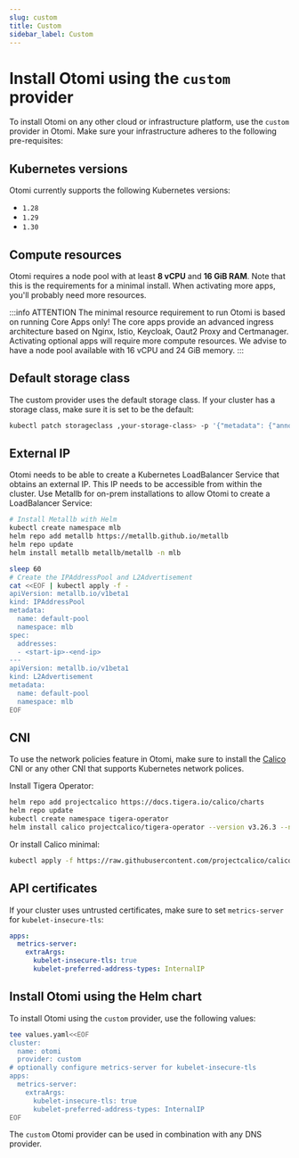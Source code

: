 ```yaml
---
slug: custom
title: Custom
sidebar_label: Custom
---
```


# Install Otomi using the `custom` provider

To install Otomi on any other cloud or infrastructure platform, use the `custom` provider in Otomi. Make sure your infrastructure adheres to the following pre-requisites:

## Kubernetes versions

Otomi currently supports the following Kubernetes versions:

- `1.28`
- `1.29`
- `1.30`

## Compute resources

Otomi requires a node pool with at least **8 vCPU** and **16 GiB RAM**. Note that this is the requirements for a minimal install. When activating more apps, you'll probably need more resources.

:::info ATTENTION
The minimal resource requirement to run Otomi is based on running Core Apps only! The core apps provide an advanced ingress architecture based on Nginx, Istio, Keycloak, Oaut2 Proxy and Certmanager. Activating optional apps will require more compute resources. We advise to have a node pool available with 16 vCPU and 24 GiB memory.
:::

## Default storage class

The custom provider uses the default storage class. If your cluster has a storage class, make sure it is set to be the default:

```bash
kubectl patch storageclass ,your-storage-class> -p '{"metadata": {"annotations":{"storageclass.kubernetes.io/is-default-class":"true"}}}'
```

## External IP

Otomi needs to be able to create a Kubernetes LoadBalancer Service that obtains an external IP. This IP needs to be accessible from within the cluster. Use Metallb for on-prem installations to allow Otomi to create a LoadBalancer Service:

```bash
# Install Metallb with Helm
kubectl create namespace mlb
helm repo add metallb https://metallb.github.io/metallb
helm repo update
helm install metallb metallb/metallb -n mlb

sleep 60
# Create the IPAddressPool and L2Advertisement
cat <<EOF | kubectl apply -f -
apiVersion: metallb.io/v1beta1
kind: IPAddressPool
metadata:
  name: default-pool
  namespace: mlb
spec:
  addresses:
  - <start-ip>-<end-ip>
---
apiVersion: metallb.io/v1beta1
kind: L2Advertisement
metadata:
  name: default-pool
  namespace: mlb
EOF
```

## CNI

To use the network policies feature in Otomi, make sure to install the [Calico](https://www.tigera.io/project-calico/) CNI or any other CNI that supports Kubernetes network polices.

Install Tigera Operator:

```bash
helm repo add projectcalico https://docs.tigera.io/calico/charts
helm repo update
kubectl create namespace tigera-operator
helm install calico projectcalico/tigera-operator --version v3.26.3 --namespace tigera-operator
```

Or install Calico minimal:

```bash
kubectl apply -f https://raw.githubusercontent.com/projectcalico/calico/v3.26.3/manifests/calico.yaml
```

## API certificates

If your cluster uses untrusted certificates, make sure to set `metrics-server` for `kubelet-insecure-tls`:

```yaml
apps:
  metrics-server:
    extraArgs:
      kubelet-insecure-tls: true
      kubelet-preferred-address-types: InternalIP
```

## Install Otomi using the Helm chart

To install Otomi using the `custom` provider, use the following values:

```bash
tee values.yaml<<EOF
cluster:
  name: otomi
  provider: custom
# optionally configure metrics-server for kubelet-insecure-tls
apps:
  metrics-server:
    extraArgs:
      kubelet-insecure-tls: true
      kubelet-preferred-address-types: InternalIP
EOF
```

The `custom` Otomi provider can be used in combination with any DNS provider.
